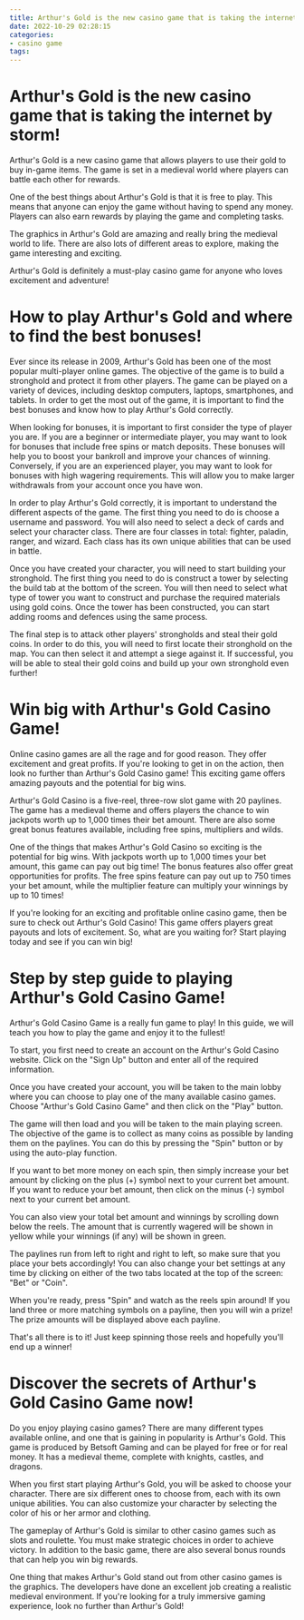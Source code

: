 ```yaml
---
title: Arthur's Gold is the new casino game that is taking the internet by storm!
date: 2022-10-29 02:28:15
categories:
- casino game
tags:
---
```



#  Arthur's Gold is the new casino game that is taking the internet by storm!

 Arthur's Gold is a new casino game that allows players to use their gold to buy in-game items. The game is set in a medieval world where players can battle each other for rewards.

One of the best things about Arthur's Gold is that it is free to play. This means that anyone can enjoy the game without having to spend any money. Players can also earn rewards by playing the game and completing tasks.

The graphics in Arthur's Gold are amazing and really bring the medieval world to life. There are also lots of different areas to explore, making the game interesting and exciting.

Arthur's Gold is definitely a must-play casino game for anyone who loves excitement and adventure!

#  How to play Arthur's Gold and where to find the best bonuses!




Ever since its release in 2009, Arthur's Gold has been one of the most popular multi-player online games. The objective of the game is to build a stronghold and protect it from other players. The game can be played on a variety of devices, including desktop computers, laptops, smartphones, and tablets. In order to get the most out of the game, it is important to find the best bonuses and know how to play Arthur's Gold correctly.

When looking for bonuses, it is important to first consider the type of player you are. If you are a beginner or intermediate player, you may want to look for bonuses that include free spins or match deposits. These bonuses will help you to boost your bankroll and improve your chances of winning. Conversely, if you are an experienced player, you may want to look for bonuses with high wagering requirements. This will allow you to make larger withdrawals from your account once you have won.

In order to play Arthur's Gold correctly, it is important to understand the different aspects of the game. The first thing you need to do is choose a username and password. You will also need to select a deck of cards and select your character class. There are four classes in total: fighter, paladin, ranger, and wizard. Each class has its own unique abilities that can be used in battle.

Once you have created your character, you will need to start building your stronghold. The first thing you need to do is construct a tower by selecting the build tab at the bottom of the screen. You will then need to select what type of tower you want to construct and purchase the required materials using gold coins. Once the tower has been constructed, you can start adding rooms and defences using the same process.

The final step is to attack other players' strongholds and steal their gold coins. In order to do this, you will need to first locate their stronghold on the map. You can then select it and attempt a siege against it. If successful, you will be able to steal their gold coins and build up your own stronghold even further!

#  Win big with Arthur's Gold Casino Game!

Online casino games are all the rage and for good reason. They offer excitement and great profits. If you're looking to get in on the action, then look no further than Arthur's Gold Casino game! This exciting game offers amazing payouts and the potential for big wins.

Arthur's Gold Casino is a five-reel, three-row slot game with 20 paylines. The game has a medieval theme and offers players the chance to win jackpots worth up to 1,000 times their bet amount. There are also some great bonus features available, including free spins, multipliers and wilds.

One of the things that makes Arthur's Gold Casino so exciting is the potential for big wins. With jackpots worth up to 1,000 times your bet amount, this game can pay out big time! The bonus features also offer great opportunities for profits. The free spins feature can pay out up to 750 times your bet amount, while the multiplier feature can multiply your winnings by up to 10 times!

If you're looking for an exciting and profitable online casino game, then be sure to check out Arthur's Gold Casino! This game offers players great payouts and lots of excitement. So, what are you waiting for? Start playing today and see if you can win big!

#  Step by step guide to playing Arthur's Gold Casino Game!

Arthur's Gold Casino Game is a really fun game to play! In this guide, we will teach you how to play the game and enjoy it to the fullest!

To start, you first need to create an account on the Arthur's Gold Casino website. Click on the "Sign Up" button and enter all of the required information.

Once you have created your account, you will be taken to the main lobby where you can choose to play one of the many available casino games. Choose "Arthur's Gold Casino Game" and then click on the "Play" button.

The game will then load and you will be taken to the main playing screen. The objective of the game is to collect as many coins as possible by landing them on the paylines. You can do this by pressing the "Spin" button or by using the auto-play function.

If you want to bet more money on each spin, then simply increase your bet amount by clicking on the plus (+) symbol next to your current bet amount. If you want to reduce your bet amount, then click on the minus (-) symbol next to your current bet amount.

You can also view your total bet amount and winnings by scrolling down below the reels. The amount that is currently wagered will be shown in yellow while your winnings (if any) will be shown in green.

The paylines run from left to right and right to left, so make sure that you place your bets accordingly! You can also change your bet settings at any time by clicking on either of the two tabs located at the top of the screen: "Bet" or "Coin".

When you're ready, press "Spin" and watch as the reels spin around! If you land three or more matching symbols on a payline, then you will win a prize! The prize amounts will be displayed above each payline.

That's all there is to it! Just keep spinning those reels and hopefully you'll end up a winner!

#  Discover the secrets of Arthur's Gold Casino Game now!

Do you enjoy playing casino games? There are many different types available online, and one that is gaining in popularity is Arthur's Gold. This game is produced by Betsoft Gaming and can be played for free or for real money. It has a medieval theme, complete with knights, castles, and dragons.

When you first start playing Arthur's Gold, you will be asked to choose your character. There are six different ones to choose from, each with its own unique abilities. You can also customize your character by selecting the color of his or her armor and clothing.

The gameplay of Arthur's Gold is similar to other casino games such as slots and roulette. You must make strategic choices in order to achieve victory. In addition to the basic game, there are also several bonus rounds that can help you win big rewards.

One thing that makes Arthur's Gold stand out from other casino games is the graphics. The developers have done an excellent job creating a realistic medieval environment. If you're looking for a truly immersive gaming experience, look no further than Arthur's Gold!